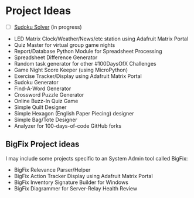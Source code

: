# Project Ideas

- [ ] [Sudoku Solver](https://github.com/jmatlock/SudokuSolver) (in progress)
- LED Matrix Clock/Weather/News/etc station using Adafruit Matrix Portal
- Quiz Master for virtual group game nights
- Report/Database Python Module for Spreadsheet Processing
- Spreadsheet Difference Generator
- Random task generator for other #100DaysOfX Challenges
- Game Night Score Keeper (using MicroPython)
- Exercise Tracker/Display using Adafruit Matrix Portal
- Sudoku Generator
- Find-A-Word Generator
- Crossword Puzzle Generator
- Online Buzz-In Quiz Game
- Simple Quilt Designer
- Simple Hexagon (English Paper Piecing) designer
- Simple Bag/Tote Designer
- Analyzer for 100-days-of-code GitHub forks

## BigFix Project ideas
I may include some projects specific to an System Admin tool called BigFix:
- BigFix Relevance Parser/Helper
- BigFix Action Tracker Display using Adafruit Matrix Portal
- BigFix Inventory Signature Builder for Windows
- BigFix Diagrammer for Server-Relay Health Review

